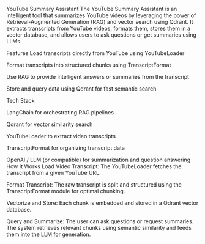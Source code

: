 YouTube Summary Assistant
The YouTube Summary Assistant is an intelligent tool that summarizes YouTube videos by leveraging the power of Retrieval-Augmented Generation (RAG) and vector search using Qdrant. It extracts transcripts from YouTube videos, formats them, stores them in a vector database, and allows users to ask questions or get summaries using LLMs.

Features
   Load transcripts directly from YouTube using YouTubeLoader

   Format transcripts into structured chunks using TranscriptFormat

   Use RAG to provide intelligent answers or summaries from the transcript

   Store and query data using Qdrant for fast semantic search

   Tech Stack
  
LangChain for orchestrating RAG pipelines

  Qdrant for vector similarity search
  
  YouTubeLoader to extract video transcripts
  
  TranscriptFormat for organizing transcript data
  
  OpenAI / LLM (or compatible) for summarization and question answering
How It Works
  Load Video Transcript:
    The YouTubeLoader fetches the transcript from a given YouTube URL.
  
  Format Transcript:
    The raw transcript is split and structured using the TranscriptFormat module for optimal chunking.
  
  Vectorize and Store:
    Each chunk is embedded and stored in a Qdrant vector database.
  
  Query and Summarize:
    The user can ask questions or request summaries. The system retrieves relevant chunks using semantic similarity and feeds them into the LLM for generation.
